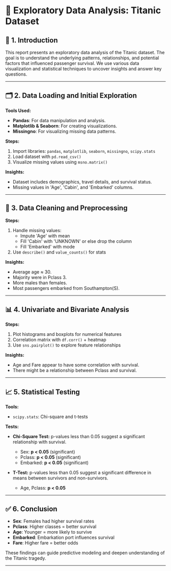 
# 🚢 Exploratory Data Analysis: Titanic Dataset

## 📌 1. Introduction

This report presents an exploratory data analysis of the Titanic dataset. The goal is to understand the underlying patterns, relationships, and potential factors that influenced passenger survival. We use various data visualization and statistical techniques to uncover insights and answer key questions.

---

## 🗂️ 2. Data Loading and Initial Exploration

**Tools Used:**

- **Pandas**: For data manipulation and analysis.
- **Matplotlib & Seaborn**: For creating visualizations.
- **Missingno**: For visualizing missing data patterns.

**Steps:**

1. Import libraries: `pandas`, `matplotlib`, `seaborn`, `missingno`, `scipy.stats`
2. Load dataset with `pd.read_csv()`
3. Visualize missing values using `msno.matrix()`

**Insights:**

- Dataset includes demographics, travel details, and survival status.
- Missing values in 'Age', 'Cabin', and 'Embarked' columns.

---

## 🧹 3. Data Cleaning and Preprocessing

**Steps:**

1. Handle missing values:
    - Impute 'Age' with mean
    - Fill 'Cabin' with 'UNKNOWN' or else drop the column
    - Fill 'Embarked' with mode
2. Use `describe()` and `value_counts()` for stats

**Insights:**

- Average age ≈ 30.
- Majority were in Pclass 3.
- More males than females.
- Most passengers embarked from Southampton(S).

---

## 📊 4. Univariate and Bivariate Analysis

**Steps:**

1. Plot histograms and boxplots for numerical features
2. Correlation matrix with `df.corr()` + heatmap
3. Use `sns.pairplot()` to explore feature relationships

**Insights:**

- Age and Fare appear to have some correlation with survival.
- There might be a relationship between Pclass and survival.

---

## 📈 5. Statistical Testing

**Tools:**

- `scipy.stats`: Chi-square and t-tests

**Tests:**
- **Chi-Square Test:** p-values less than 0.05 suggest a significant relationship with survival.
    - Sex: **p < 0.05** (significant)
    - Pclass: **p < 0.05** (significant)
    - Embarked: **p < 0.05** (significant)

- **T-Test:** p-values less than 0.05 suggest a significant difference in means between survivors and non-survivors.
    - Age, Pclass: **p < 0.05**

---

## ✅ 6. Conclusion

- **Sex**: Females had higher survival rates
- **Pclass**: Higher classes = better survival
- **Age**: Younger = more likely to survive
- **Embarked**: Embarkation port influences survival
- **Fare**: Higher fare = better odds

These findings can guide predictive modeling and deepen understanding of the Titanic tragedy.

---
